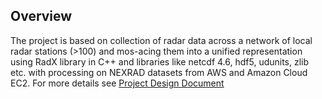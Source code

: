 ## Overview

The project is based on collection of radar data across a network of local radar stations (>100) and mos-acing them into a unified representation using RadX library in C++ and libraries like netcdf 4.6, hdf5, udunits, zlib etc. with processing on NEXRAD datasets from AWS and Amazon Cloud EC2. For more details see [Project Design Document](https://github.com/nairashwin952013/radxproj/blob/ascii/MosaicOverview%20main%20file.pdf)
